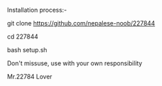 Installation process:-

git clone https://github.com/nepalese-noob/227844

cd 227844

bash setup.sh 


Don't missuse, use with your own responsibility

Mr.22784 Lover
